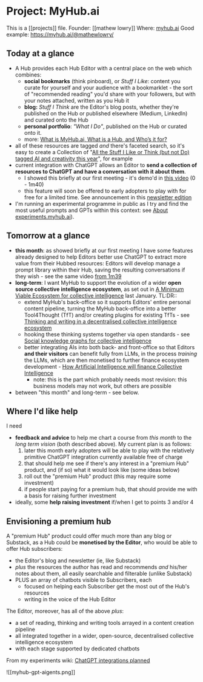 # Project: MyHub.ai

This is a [[projects]] file.
Founder: [[mathew lowry]]
Where: [myhub.ai](https://myhub.ai/)
Good example: https://myhub.ai/@mathewlowry/
## Today at a glance

* A Hub provides each Hub Editor with a central place on the web which combines:
	- **social bookmarks** (think pinboard), or *Stuff I Like*: content you curate for yourself and your audience with a bookmarklet - the sort of "recommended reading" you'd share with your followers, but with your notes attached, written as you Hub it 
	- **blog:** *Stuff I Think* are the Editor's blog posts, whether they're published on the Hub or published elsewhere (Medium, LinkedIn) and curated onto the Hub
	* **personal portfolio**: *"What I Do"*, published on the Hub or curated onto it.
	* more: [What is MyHub.ai, What is a Hub, and Who’s it for?](https://myhub.ai/items/faq-what-is-myhubai-what-is-a-hub-and-whos-it-for) 
* all of these resources are tagged *and* there's faceted search, so it's easy to create a Collection of "[All the Stuff I Like or Think (but not Do) tagged AI and creativity this year](https://myhub.ai/@mathewlowry/?quality=all&types=like&types=think&tags=creativity&tags=ai&timeframe=this_year)", for example
* current integration with ChatGPT allows an Editor to **send a collection of resources to ChatGPT and have a conversation with it about them**. 
	* I showed this briefly at our first meeting - it's demo'd in [this video](https://www.youtube.com/watch?v=PykfgbRwZiY) (0 - 1m40)
	* this feature will soon be offered to early adopters to play with for free for a limited time. See announcement in this [newsletter edition](https://myhub.ai/items/myhub-chatgpt-integration-newsletter-october-2023)
* I'm running an experimental programme in public as I try and find the most useful prompts and GPTs within this context: see [About experiments.myhub.ai](https://experiments.myhub.ai/about/about_this_massive_wiki)).

## Tomorrow at a glance

* **this month**: as showed briefly at our first meeting I have some features already designed to help Editors better use ChatGPT to extract more value from their Hubbed resources: Editors will develop manage a prompt library within their Hub, saving the resulting conversations if they wish - see the same video [from 1m39](https://youtu.be/PykfgbRwZiY?si=XmV1wbKAE2YTuG_O&t=99)
* **long-term**: I want MyHub to support the evolution of a wider **open source collective intelligence ecosystem**, as set out in [A Minimum Viable Ecosystem for collective intelligence](https://mathewlowry.medium.com/a-minimum-viable-ecosystem-for-collective-intelligence-7738848ce9c4) last January. TL:DR::
	* extend MyHub's back-office so it supports Editors' entire personal content pipeline, turning the MyHub back-office into a better Tool4Thought (TfT) and/or creating plugins for existing TfTs - see [Thinking and writing in a decentralised collective intelligence ecosystem](https://mathewlowry.medium.com/thinking-and-writing-in-a-decentralised-collective-intelligence-ecosystem-16dd2b1893cc)
	* hooking these thinking systems together via open standards - see [Social knowledge graphs for collective intelligence ](https://mathewlowry.medium.com/social-knowledge-graphs-for-collective-intelligence-75c436889320)
	* better integrating AIs into both back- and front-office so that Editors **and their visitors** can benefit fully from LLMs, in the process *training* the LLMs, which are then monetised to further finance ecosystem development - [How Artificial Intelligence will finance Collective Intelligence](https://mathewlowry.medium.com/how-artificial-intelligence-will-finance-collective-intelligence-5d17adcce98b)
		* note: this is the part which probably needs most revision: this business models may not work, but others are possible
* between "this month" and long-term - see below.

## Where I'd like help

I need 

* **feedback and advice** to help me chart a course from *this month* to the *long term vision* (both described above). My current plan is as follows:
	1. later this month early adopters will be able to play with the relatively primitive ChatGPT integration currently available free of charge
	2. that should help me see if there's any interest in a "premium Hub" product, and (if so) what it would look like (some ideas below)
	3. roll out the "premium Hub" product (this may require some investment)
	4. if people start paying for a premium hub, that should provide me with a basis for raising further investment
* ideally, some **help raising investment** if/when I get to points 3 and/or 4

## Envisioning a premium hub

A "premium Hub" product could offer much more than any blog or Substack, as a Hub could be **monetised by the Editor**, who would be able to offer Hub subscribers:

- the Editor's blog and newsletter (ie, like Substack) 
- _plus_ the resources the author has read and recommends _and_ his/her notes about them, all easily searchable and filterable (unlike Substack)
- PLUS an array of chatbots visible to Subscribers, each 
	- focused on helping each Subscriber get the most out of the Hub's resources
	- writing in the voice of the Hub Editor 

The Editor, moreover, has all of the above _plus_:

* a set of reading, thinking and writing tools arrayed in a content creation pipeline
* all integrated together in a wider, open-source, decentralised collective intelligence ecosystem 
* with each stage supported by dedicated chatbots

From my experiments wiki: [ChatGPT integrations planned](https://experiments.myhub.ai/about/chatgpt_integration_plans)

![[myhub-gpt-aigents.png]]
